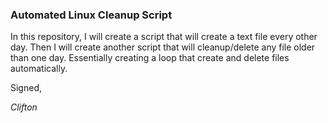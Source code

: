 ### Automated Linux Cleanup Script

In this repository, I will create a script that will create a text file every other day. Then I will create another script that will cleanup/delete any file older than one day. Essentially creating a loop that create and delete files automatically.


Signed,

*Clifton*
